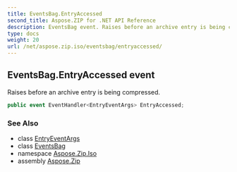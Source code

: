 ```yaml
---
title: EventsBag.EntryAccessed
second_title: Aspose.ZIP for .NET API Reference
description: EventsBag event. Raises before an archive entry is being compressed
type: docs
weight: 20
url: /net/aspose.zip.iso/eventsbag/entryaccessed/
---
```

## EventsBag.EntryAccessed event

Raises before an archive entry is being compressed.

```csharp
public event EventHandler<EntryEventArgs> EntryAccessed;
```

### See Also

* class [EntryEventArgs](../../entryeventargs/)
* class [EventsBag](../)
* namespace [Aspose.Zip.Iso](../../eventsbag/)
* assembly [Aspose.Zip](../../../)


